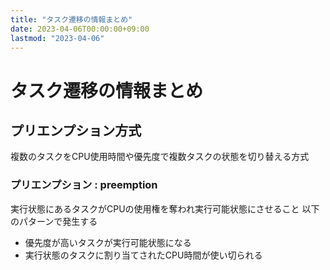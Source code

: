 ```yaml
---
title: "タスク遷移の情報まとめ"
date: 2023-04-06T00:00:00+09:00
lastmod: "2023-04-06"
---
```

# タスク遷移の情報まとめ

## プリエンプション方式 

複数のタスクをCPU使用時間や優先度で複数タスクの状態を切り替える方式

### プリエンプション : preemption

実行状態にあるタスクがCPUの使用権を奪われ実行可能状態にさせること
以下のパターンで発生する
- 優先度が高いタスクが実行可能状態になる
- 実行状態のタスクに割り当てされたCPU時間が使い切られる
